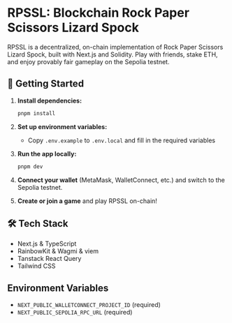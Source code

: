 # RPSSL: Blockchain Rock Paper Scissors Lizard Spock

RPSSL is a decentralized, on-chain implementation of Rock Paper Scissors Lizard Spock, built with Next.js and Solidity. Play with friends, stake ETH, and enjoy provably fair gameplay on the Sepolia testnet.

## 🚀 Getting Started

1. **Install dependencies:**

   ```bash
   pnpm install
   ```

2. **Set up environment variables:**
   - Copy `.env.example` to `.env.local` and fill in the required variables

3. **Run the app locally:**

   ```bash
   pnpm dev
   ```

4. **Connect your wallet** (MetaMask, WalletConnect, etc.) and switch to the Sepolia testnet.

5. **Create or join a game** and play RPSSL on-chain!

## 🛠 Tech Stack

- Next.js & TypeScript
- RainbowKit & Wagmi & viem
- Tanstack React Query
- Tailwind CSS

## Environment Variables

- `NEXT_PUBLIC_WALLETCONNECT_PROJECT_ID` (required)
- `NEXT_PUBLIC_SEPOLIA_RPC_URL` (required)
